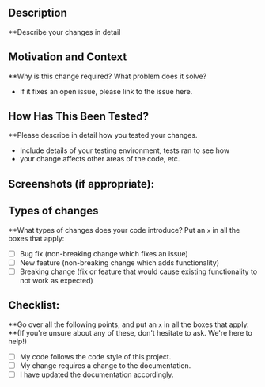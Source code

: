 <!--- Provide a general summary of your changes in the Title above -->

## Description
**Describe your changes in detail

## Motivation and Context
**Why is this change required? What problem does it solve?
- If it fixes an open issue, please link to the issue here.

## How Has This Been Tested?
**Please describe in detail how you tested your changes.
- Include details of your testing environment, tests ran to see how
- your change affects other areas of the code, etc.

## Screenshots (if appropriate):

## Types of changes
**What types of changes does your code introduce? Put an `x` in all the boxes that apply:
- [ ] Bug fix (non-breaking change which fixes an issue)
- [ ] New feature (non-breaking change which adds functionality)
- [ ] Breaking change (fix or feature that would cause existing functionality to not work as expected)

## Checklist:
**Go over all the following points, and put an `x` in all the boxes that apply.
**(If you're unsure about any of these, don't hesitate to ask. We're here to help!)
- [ ] My code follows the code style of this project.
- [ ] My change requires a change to the documentation.
- [ ] I have updated the documentation accordingly.
